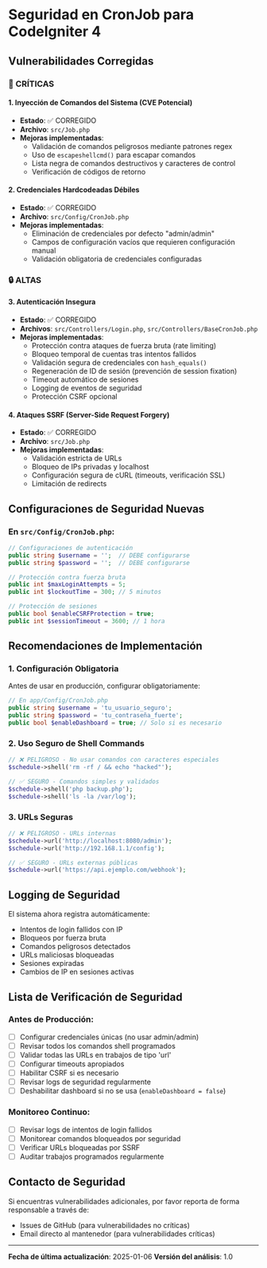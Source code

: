 # Seguridad en CronJob para CodeIgniter 4

## Vulnerabilidades Corregidas

### 🚨 CRÍTICAS

#### 1. Inyección de Comandos del Sistema (CVE Potencial)
- **Estado**: ✅ CORREGIDO
- **Archivo**: `src/Job.php`
- **Mejoras implementadas**:
  - Validación de comandos peligrosos mediante patrones regex
  - Uso de `escapeshellcmd()` para escapar comandos
  - Lista negra de comandos destructivos y caracteres de control
  - Verificación de códigos de retorno

#### 2. Credenciales Hardcodeadas Débiles
- **Estado**: ✅ CORREGIDO
- **Archivo**: `src/Config/CronJob.php`
- **Mejoras implementadas**:
  - Eliminación de credenciales por defecto "admin/admin"
  - Campos de configuración vacíos que requieren configuración manual
  - Validación obligatoria de credenciales configuradas

### 🔒 ALTAS

#### 3. Autenticación Insegura
- **Estado**: ✅ CORREGIDO
- **Archivos**: `src/Controllers/Login.php`, `src/Controllers/BaseCronJob.php`
- **Mejoras implementadas**:
  - Protección contra ataques de fuerza bruta (rate limiting)
  - Bloqueo temporal de cuentas tras intentos fallidos
  - Validación segura de credenciales con `hash_equals()`
  - Regeneración de ID de sesión (prevención de session fixation)
  - Timeout automático de sesiones
  - Logging de eventos de seguridad
  - Protección CSRF opcional

#### 4. Ataques SSRF (Server-Side Request Forgery)
- **Estado**: ✅ CORREGIDO
- **Archivo**: `src/Job.php`
- **Mejoras implementadas**:
  - Validación estricta de URLs
  - Bloqueo de IPs privadas y localhost
  - Configuración segura de cURL (timeouts, verificación SSL)
  - Limitación de redirects

## Configuraciones de Seguridad Nuevas

### En `src/Config/CronJob.php`:
```php
// Configuraciones de autenticación
public string $username = '';  // DEBE configurarse
public string $password = '';  // DEBE configurarse

// Protección contra fuerza bruta
public int $maxLoginAttempts = 5;
public int $lockoutTime = 300; // 5 minutos

// Protección de sesiones
public bool $enableCSRFProtection = true;
public int $sessionTimeout = 3600; // 1 hora
```

## Recomendaciones de Implementación

### 1. Configuración Obligatoria
Antes de usar en producción, configurar obligatoriamente:
```php
// En app/Config/CronJob.php
public string $username = 'tu_usuario_seguro';
public string $password = 'tu_contraseña_fuerte';
public bool $enableDashboard = true; // Solo si es necesario
```

### 2. Uso Seguro de Shell Commands
```php
// ❌ PELIGROSO - No usar comandos con caracteres especiales
$schedule->shell('rm -rf / && echo "hacked"');

// ✅ SEGURO - Comandos simples y validados
$schedule->shell('php backup.php');
$schedule->shell('ls -la /var/log');
```

### 3. URLs Seguras
```php
// ❌ PELIGROSO - URLs internas
$schedule->url('http://localhost:8080/admin');
$schedule->url('http://192.168.1.1/config');

// ✅ SEGURO - URLs externas públicas
$schedule->url('https://api.ejemplo.com/webhook');
```

## Logging de Seguridad

El sistema ahora registra automáticamente:
- Intentos de login fallidos con IP
- Bloqueos por fuerza bruta
- Comandos peligrosos detectados
- URLs maliciosas bloqueadas
- Sesiones expiradas
- Cambios de IP en sesiones activas

## Lista de Verificación de Seguridad

### Antes de Producción:
- [ ] Configurar credenciales únicas (no usar admin/admin)
- [ ] Revisar todos los comandos shell programados
- [ ] Validar todas las URLs en trabajos de tipo 'url'
- [ ] Configurar timeouts apropiados
- [ ] Habilitar CSRF si es necesario
- [ ] Revisar logs de seguridad regularmente
- [ ] Deshabilitar dashboard si no se usa (`enableDashboard = false`)

### Monitoreo Continuo:
- [ ] Revisar logs de intentos de login fallidos
- [ ] Monitorear comandos bloqueados por seguridad
- [ ] Verificar URLs bloqueadas por SSRF
- [ ] Auditar trabajos programados regularmente

## Contacto de Seguridad

Si encuentras vulnerabilidades adicionales, por favor reporta de forma responsable a través de:
- Issues de GitHub (para vulnerabilidades no críticas)
- Email directo al mantenedor (para vulnerabilidades críticas)

---

**Fecha de última actualización**: 2025-01-06
**Versión del análisis**: 1.0
